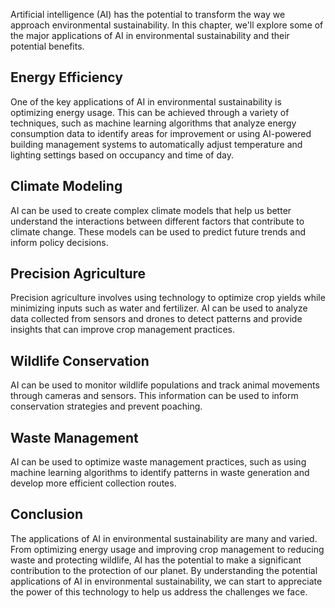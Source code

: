 

Artificial intelligence (AI) has the potential to transform the way we approach environmental sustainability. In this chapter, we'll explore some of the major applications of AI in environmental sustainability and their potential benefits.

Energy Efficiency
-----------------

One of the key applications of AI in environmental sustainability is optimizing energy usage. This can be achieved through a variety of techniques, such as machine learning algorithms that analyze energy consumption data to identify areas for improvement or using AI-powered building management systems to automatically adjust temperature and lighting settings based on occupancy and time of day.

Climate Modeling
----------------

AI can be used to create complex climate models that help us better understand the interactions between different factors that contribute to climate change. These models can be used to predict future trends and inform policy decisions.

Precision Agriculture
---------------------

Precision agriculture involves using technology to optimize crop yields while minimizing inputs such as water and fertilizer. AI can be used to analyze data collected from sensors and drones to detect patterns and provide insights that can improve crop management practices.

Wildlife Conservation
---------------------

AI can be used to monitor wildlife populations and track animal movements through cameras and sensors. This information can be used to inform conservation strategies and prevent poaching.

Waste Management
----------------

AI can be used to optimize waste management practices, such as using machine learning algorithms to identify patterns in waste generation and develop more efficient collection routes.

Conclusion
----------

The applications of AI in environmental sustainability are many and varied. From optimizing energy usage and improving crop management to reducing waste and protecting wildlife, AI has the potential to make a significant contribution to the protection of our planet. By understanding the potential applications of AI in environmental sustainability, we can start to appreciate the power of this technology to help us address the challenges we face.
